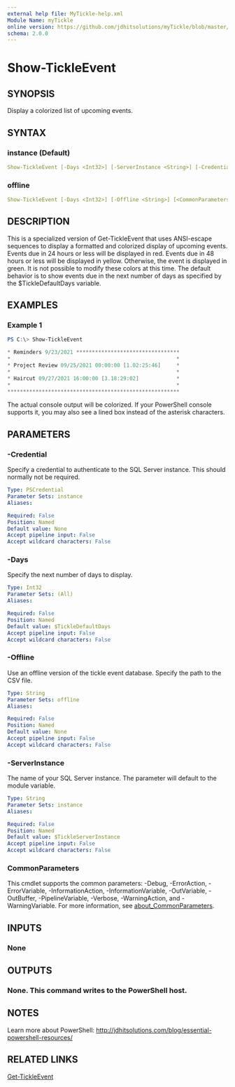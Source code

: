 ```yaml
---
external help file: MyTickle-help.xml
Module Name: myTickle
online version: https://github.com/jdhitsolutions/myTickle/blob/master/Docs/Show-TickleEvent.md
schema: 2.0.0
---
```


# Show-TickleEvent

## SYNOPSIS

Display a colorized list of upcoming events.

## SYNTAX

### instance (Default)

```yaml
Show-TickleEvent [-Days <Int32>] [-ServerInstance <String>] [-Credential <PSCredential>] [<CommonParameters>]
```

### offline

```yaml
Show-TickleEvent [-Days <Int32>] [-Offline <String>] [<CommonParameters>]
```

## DESCRIPTION

This is a specialized version of Get-TickleEvent that uses ANSI-escape sequences to display a formatted and colorized display of upcoming events. Events due in 24 hours or less will be displayed in red. Events due in 48 hours or less will be displayed in yellow. Otherwise, the event is displayed in green. It is not possible to modify these colors at this time. The default behavior is to show events due in the next number of days as specified by the $TickleDefaultDays variable.

## EXAMPLES

### Example 1

```powershell
PS C:\> Show-TickleEvent

* Reminders 9/23/2021 *********************************
*                                                     *
* Project Review 09/25/2021 00:00:00 [1.02:25:46]     *
*                                                     *
* Haircut 09/27/2021 16:00:00 [3.18:29:02]            *
*                                                     *
*******************************************************
```

The actual console output will be colorized. If your PowerShell console supports it, you may also see a lined box instead of the asterisk characters.

## PARAMETERS

### -Credential

Specify a credential to authenticate to the SQL Server instance. This should normally not be required.

```yaml
Type: PSCredential
Parameter Sets: instance
Aliases:

Required: False
Position: Named
Default value: None
Accept pipeline input: False
Accept wildcard characters: False
```

### -Days

Specify the next number of days to display.

```yaml
Type: Int32
Parameter Sets: (All)
Aliases:

Required: False
Position: Named
Default value: $TickleDefaultDays
Accept pipeline input: False
Accept wildcard characters: False
```

### -Offline

Use an offline version of the tickle event database. Specify the path to the CSV file.

```yaml
Type: String
Parameter Sets: offline
Aliases:

Required: False
Position: Named
Default value: None
Accept pipeline input: False
Accept wildcard characters: False
```

### -ServerInstance

The name of your SQL Server instance. The parameter will default to the module variable.

```yaml
Type: String
Parameter Sets: instance
Aliases:

Required: False
Position: Named
Default value: $TickleServerInstance
Accept pipeline input: False
Accept wildcard characters: False
```

### CommonParameters

This cmdlet supports the common parameters: -Debug, -ErrorAction, -ErrorVariable, -InformationAction, -InformationVariable, -OutVariable, -OutBuffer, -PipelineVariable, -Verbose, -WarningAction, and -WarningVariable. For more information, see [about_CommonParameters](http://go.microsoft.com/fwlink/?LinkID=113216).

## INPUTS

### None

## OUTPUTS

### None. This command writes to the PowerShell host.

## NOTES

Learn more about PowerShell: http://jdhitsolutions.com/blog/essential-powershell-resources/

## RELATED LINKS

[Get-TickleEvent](Get-TickleEvent.md)
